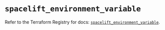 # `spacelift_environment_variable`

Refer to the Terraform Registry for docs: [`spacelift_environment_variable`](https://registry.terraform.io/providers/spacelift-io/spacelift/1.27.0/docs/resources/environment_variable).
